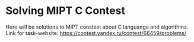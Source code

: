 # Solving MIPT C Contest

Here will be solutions to MIPT constest about C languange and algorithms.
Link for task-website: https://contest.yandex.ru/contest/66459/problems/
